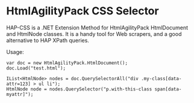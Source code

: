 HtmlAgilityPack CSS Selector
=======

HAP-CSS is a .NET Extension Method for HtmlAgilityPack HtmlDocument and HtmlNode classes.
It is a handy tool for Web scrapers, and a good alternative to HAP XPath queries.

Usage:

    var doc = new HtmlAgilityPack.HtmlDocument();
    doc.Load("test.html");
  
    IList<HtmlNode> nodes = doc.QuerySelectorAll("div .my-class[data-attr=123] > ul li");
    HtmlNode node = nodes.QuerySelector("p.with-this-class span[data-myattr]");

